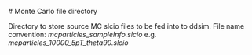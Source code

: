 # Monte Carlo file directory

Directory to store source MC slcio files to be fed into to ddsim.
File name convention: *mcparticles_sampleInfo.slcio* e.g. *mcparticles_10000_5pT_theta90.slcio*